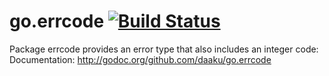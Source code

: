 go.errcode [![Build Status](https://secure.travis-ci.org/daaku/go.errcode.png)](http://travis-ci.org/daaku/go.errcode)
==========

Package errcode provides an error type that also includes an integer code:
Documentation: http://godoc.org/github.com/daaku/go.errcode
